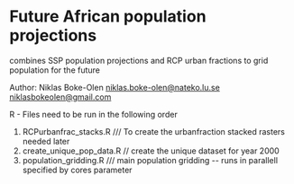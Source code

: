 # Future African population projections 
combines SSP population projections and RCP urban fractions to grid population for the future 

Author: Niklas Boke-Olen 
niklas.boke-olen@nateko.lu.se 
niklasbokeolen@gmail.com                     



 R - Files need to be run in the following order


1. RCPurbanfrac_stacks.R   /// To create the urbanfraction stacked rasters needed later
2. create_unique_pop_data.R // create the unique dataset for year 2000
3. population_gridding.R  /// main population gridding -- runs in parallell specified by cores parameter
